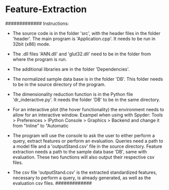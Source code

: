 # Feature-Extraction

#############
Instructions:

- The source code is in the folder 'src', with the header files in the folder 'header'. The main program is 'Application.cpp'. It needs to be run in 32bit (x86) mode.

- The .dll files 'ANN.dll' and 'glut32.dll' need to be in the folder from where the program is run.

- The additional libraries are in the folder 'Dependencies'.

- The normalized sample data base is in the folder 'DB'. This folder needs to be in the source directory of the program.

- The dimensionality reduction function is in the Python file 'dr_inderactive.py'. It needs the folder 'DB' to be in the same directory.

- For an interactive plot (the hover functionality) the environment needs to allow for an interactive window. Exampel when using with Spyder:
Tools > Preferences > IPython Console > Graphics > Backend and change it from "Inline" to "Automatic

- The program will use the console to ask the user to either perform a query, extract features or perform an evaluation.
Queries need a path to a model file and a 'outputStand.csv' file in the source directory. Feature extraction needs a path to the sample data base 'DB', same with evaluation. These two functions will also output their respective csv files.

- The csv file 'outputStand.csv' is the extracted standardized features, necessary to perform a query, is already generated, as well as the evaluation csv files.
#############
